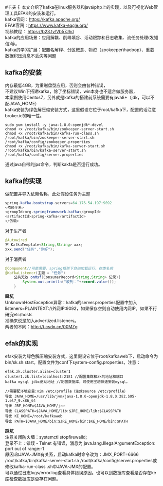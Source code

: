 #卡夫卡
本文介绍了kafka在linux服务器和java\php上的实现，以及可视化Web管理工具EFAK的安装和运行。  
kafka官网：https://kafka.apache.org/  
EFAK官网：https://www.kafka-eagle.org/  
视频教程： https://b23.tv/Vb57Jhd  
kafka的应用场景：应用解耦、削峰填谷、活动跟踪和日志收集、流任务处理(发短信)等。  
kafka的学习扩展：配置名解释、分区概念、物资（zookeeper\hadoop）、重载数据积压消息不丢失等问题  

## kafka的安装
内存最低4GB，为重磁盘型应用，否则会由各种错误，  
不建议Win下搭建kafka，除了坐标错误，win本身也不适合做服务器，  
本案例使用Centos7，另外就是kafka的搭建前系统需要有java8+（jdk，可以不配JAVA_HOME）  
kafka安装为绿色解压缩安装方式，这里假设它位于root/kafka下，配置的话注意broker.id的唯一性。  
````
sudo yum install -y java-1.8.0-openjdk*-devel
chmod +x /root/kafka/bin/zookeeper-server-start.sh
chmod +x /root/kafka/bin/kafka-run-class.sh
/root/kafka/bin/zookeeper-server-start.sh /root/kafka/config/zookeeper.properties
chmod +x /root/kafka/bin/kafka-server-start.sh
/root/kafka/bin/kafka-server-start.sh /root/kafka/config/server.properties
````
通过java自带的jps命令，判断kakfa是否运行成功。

## kafka的实现
做配置并导入依赖名称，此处假设任务为主题
```` java
spring.kafka.bootstrap-servers=64.176.54.197:9092
<依赖关系>
<groupId>org.springframework.kafka</groupId>
<artifactId>spring-kafka</artifactId>
</依赖>
````

对于生产者
```` java
@Autowired
不 KafkaTemplate<String,String> xxx;
xxx.send("任务","你好");
````

对于消费者
```` java
@Component//可能需要，spring框架下自动加载运行，在类名前  
@KafkaListener(主题 = "任务")
    公共无效 onMsf(ConsumerRecord<String,String> 记录){
        System.out.println("收到："+record.value());
    }
````
**踩坑**  
UnknownHostException异常：kafka的server.properties配置中加入listeners=PLAINTEXT://外网IP:9092，如果保存空则自动使用内网IP。如果不行研究etc/hosts  
准确来说是加入advertized.listeners。  
两者的不同：http://t.csdn.cn/00MZg  

## efak的实现
efak安装为绿色解压缩安装方式，这里假设它位于root/kafkaweb下，启动命令为bin/sk.sh start，配置文件为conf下system-config.properties，注意：
````
efak.zk.cluster.alias=cluster1
cluster1.zk.list=localhost:2181 //配置集群和zk的地址和端口
kafka mysql jdbc驱动地址 //配置数据库，可使用宝塔快速安装mysql。

//需要配环境变量:vim /etc/profile（生效source /etc/profile）
导出 JAVA_HOME=/usr/lib/jvm/java-1.8.0-openjdk-1.8.0.382.b05-1.el7_9.x86_64
导出 JRE_HONE=$JAVA_HOME/jre
导出 CLASSPATH=$JAVA_HOME/lib:$JRE_HOME/lib:$CLASSPATH
导出 KE_HOME=/root/kafkaweb
导出 PATH=$JAVA_HOME/bin:$JRE_HOME/bin:$KE_HOME/bin:$PATH
````
**踩坑**  
注意关闭防火墙：systemctl stopfirewalld;  
登录不上：错误 - Telnet 有错误，消息为 java.lang.IllegalArgumentException: port out of range:-1  
原因:和JAVA-JMX有关系，启动kafka时命令改为：JMX_PORT=6666 /root/kafka/bin/kafka-server-start.sh /root/kafka/config/server.properties或修改kafka-run-class .sh中JAVA-JMX的配置。  
可以通过日志logs/error.log查看具体错误原因。也可以到数据库查看是否存在ke库检查数据库是否存在问题。  


